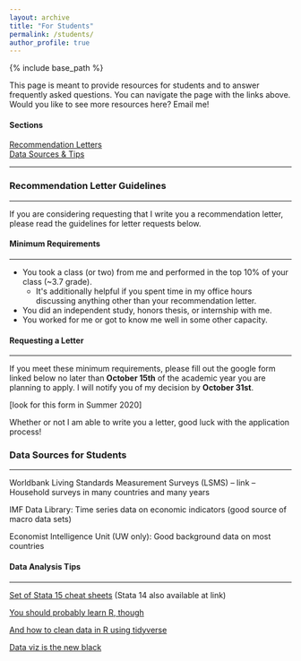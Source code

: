 ```yaml
---
layout: archive
title: "For Students"
permalink: /students/
author_profile: true
---
```


{% include base_path %}


<p>This page is meant to provide resources for students and to answer frequently asked questions.  You can navigate the page with the links above.  Would you like to see more resources here?  Email me! </p>

#### Sections
[Recommendation Letters](#recommendation-letter-guidelines) <br>
[Data Sources & Tips](#data-sources-for-students)

-----------------------------------------------

### Recommendation Letter Guidelines
-------
If you are considering requesting that I write you a recommendation letter, please read the guidelines for letter requests below.  


#### Minimum Requirements
-------
* You took a class (or two) from me and performed in the top 10% of your class (~3.7 grade).  
  * It's additionally helpful if you spent time in my office hours discussing anything other than your recommendation letter.
* You did an independent study, honors thesis, or internship with me.
* You worked for me or got to know me well in some other capacity.

#### Requesting a Letter
-------
If you meet these minimum requirements, please fill out the google form linked below no later than **October 15th** of the academic year
you are planning to apply.  I will notify you of my decision by **October 31st**.

[look for this form in Summer 2020]

Whether or not I am able to write you a letter, good luck with the application process!  

### Data Sources for Students
--------------
Worldbank Living Standards Measurement Surveys (LSMS) – link – Household surveys in many countries and many years

IMF Data Library: Time series data on economic indicators (good source of macro data sets)

Economist Intelligence Unit (UW only): Good background data on most countries

#### Data Analysis Tips
-----------------
[Set of Stata 15 cheat sheets](https://geocenter.github.io/StataTraining/portfolio/01_resource/) (Stata 14 also available at link) 

[You should probably learn R, though](https://www.r-econometrics.com/methodsintro/)

[And how to clean data in R using tidyverse](https://tidyr.tidyverse.org/articles/tidy-data.html)

[Data viz is the new black](https://www.data-to-viz.com/#venn)

